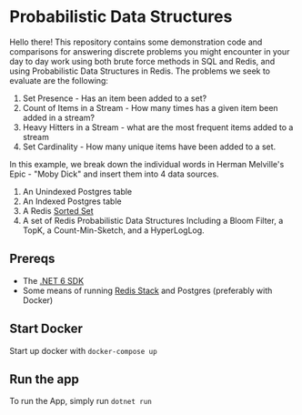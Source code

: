 # Probabilistic Data Structures

Hello there! This repository contains some demonstration code and comparisons for answering discrete problems you might encounter in your day to day work using both brute force methods in SQL and Redis, and using Probabilistic Data Structures in Redis. The problems we seek to evaluate are the following:

1. Set Presence - Has an item been added to a set?
2. Count of Items in a Stream - How many times has a given item been added in a stream?
3. Heavy Hitters in a Stream - what are the most frequent items added to a stream
4. Set Cardinality - How many unique items have been added to a set.

In this example, we break down the individual words in Herman Melville's Epic - "Moby Dick" and insert them into 4 data sources.

1. An Unindexed Postgres table
2. An Indexed Postgres table
3. A Redis [Sorted Set](https://redis.io/docs/data-types/sorted-sets/)
4. A set of Redis Probabilistic Data Structures Including a Bloom Filter, a TopK, a Count-Min-Sketch, and a HyperLogLog.

## Prereqs

* The [.NET 6 SDK](https://dotnet.microsoft.com/en-us/download/dotnet/6.0)
* Some means of running [Redis Stack](https://redis.io/docs/stack/) and Postgres (preferably with Docker)

## Start Docker

Start up docker with `docker-compose up`


## Run the app

To run the App, simply run `dotnet run`